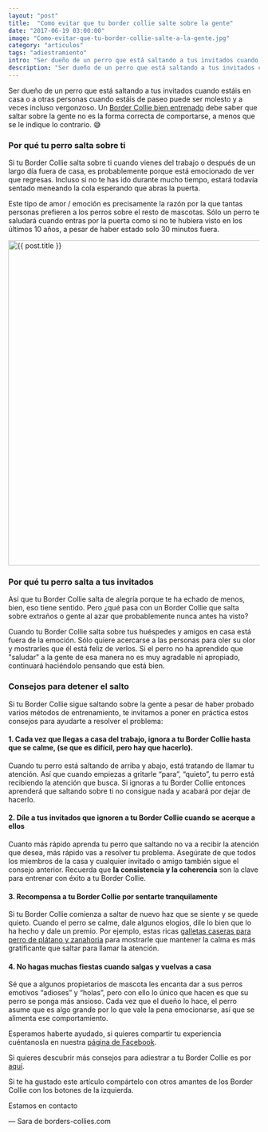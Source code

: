 ```yaml
---
layout: "post"
title:  "Como evitar que tu border collie salte sobre la gente"
date: "2017-06-19 03:00:00"
image: "Como-evitar-que-tu-border-collie-salte-a-la-gente.jpg"
category: "articulos"
tags: "adiestramiento"
intro: "Ser dueño de un perro que está saltando a tus invitados cuando estáis en casa o a otras personas cuando estáis de paseo puede ser molesto e incluso a veces vergonzoso. Un Border Collie bien entrenado debe saber que saltar sobre la gente no ..."
description: "Ser dueño de un perro que está saltando a tus invitados cuando estáis en casa o a otras personas cuando estáis de paseo puede ser molesto e incluso a veces vergonzoso. Un [Border Collie bien entrenado..."
---
```


Ser dueño de un perro que está saltando a tus invitados cuando estáis en casa o a otras personas cuando estáis de paseo puede ser molesto y a veces incluso vergonzoso. Un [Border Collie bien entrenado](http://www.borders-collies.com/border-collie-adiestramiento/) debe saber que saltar sobre la gente no es la forma correcta de comportarse, a menos que se le indique lo contrario. 😅

### Por qué tu perro salta sobre ti

Si tu Border Collie salta sobre ti cuando vienes del trabajo o después de un largo día fuera de casa, es probablemente porque está emocionado de ver que regresas. Incluso si no te has ido durante mucho tiempo, estará todavía sentado meneando la cola esperando que abras la puerta.

Este tipo de amor / emoción es precisamente la razón por la que tantas personas prefieren a los perros sobre el resto de mascotas. Sólo un perro te saludará cuando entras por la puerta como si no te hubiera visto en los últimos 10 años, a pesar de haber estado solo 30 minutos fuera.

<div class="text-center">
 <img src= "{{site.url}}/assets/img/articulos/border-collie-que-salta.gif" width="650" height="auto" alt="{{ post.title }}">
</div>

### Por qué tu perro salta a tus invitados

Así que tu Border Collie salta de alegría porque te ha echado de menos, bien, eso tiene sentido. Pero ¿qué pasa con un Border Collie que salta sobre extraños o gente al azar que probablemente nunca antes ha visto?

Cuando tu Border Collie salta sobre tus huéspedes y amigos en casa está fuera de la emoción. Sólo quiere acercarse a las personas para oler su olor y mostrarles que él está feliz de verlos. Si el perro no ha aprendido que "saludar" a la gente de esa manera no es muy agradable ni apropiado, continuará haciéndolo pensando que está bien.

### Consejos para detener el salto

Si tu Border Collie sigue saltando sobre la gente a pesar de haber probado varios métodos de entrenamiento, te invitamos a poner en práctica estos consejos para ayudarte a resolver el problema:

#### 1. Cada vez que llegas a casa del trabajo, ignora a tu Border Collie hasta que se calme, (se que es difícil, pero hay que hacerlo).

Cuando tu perro está saltando de arriba y abajo, está tratando de llamar tu atención. Así que cuando empiezas a gritarle “para”, “quieto”, tu perro está recibiendo la atención que busca. Si ignoras a tu Border Collie entonces aprenderá que saltando sobre ti no consigue nada y acabará por dejar de hacerlo.

#### 2. Díle a tus invitados que ignoren a tu Border Collie cuando se acerque a ellos

Cuanto más rápido aprenda tu perro que saltando no va a recibir la atención que desea, más rápido vas a resolver tu problema. Asegúrate de que todos los miembros de la casa y cualquier invitado o amigo también sigue el consejo anterior. Recuerda que **la consistencia y la coherencia** son la clave para entrenar con éxito a tu Border Collie.

#### 3. Recompensa a tu Border Collie por sentarte tranquilamente

Si tu Border Collie comienza a saltar de nuevo haz que se siente y se quede quieto. Cuando el perro se calme, dale algunos elogios, dile lo bien que lo ha hecho y dale un premio. Por ejemplo, estas ricas [galletas caseras para perro de plátano y zanahoria](http://www.borders-collies.com/recetas-caseras-para-perros-galletas-de-platano-y-zanahoria/) para mostrarle que mantener la calma es más gratificante que saltar para llamar la atención.

#### 4. No hagas muchas fiestas cuando salgas y vuelvas a casa

Sé que a algunos propietarios de mascota les encanta dar a sus perros emotivos “adioses” y “holas”, pero con ello lo único que hacen es que su perro se ponga más ansioso. Cada vez que el dueño lo hace, el perro asume que es algo grande por lo que vale la pena emocionarse, así que se alimenta ese comportamiento.

Esperamos haberte ayudado, si quieres compartir tu experiencia cuéntanosla en nuestra [página de Facebook](https://www.facebook.com/borderscolliescom/).

Si quieres descubrir más consejos para adiestrar a tu Border Collie es por<a href="{{ site.url }}/border-collie-adiestramiento/"> aquí</a>.

Si te ha gustado este artículo compártelo con otros amantes de los Border Collie con los botones de la izquierda.

Estamos en contacto

— Sara de borders-collies.com
